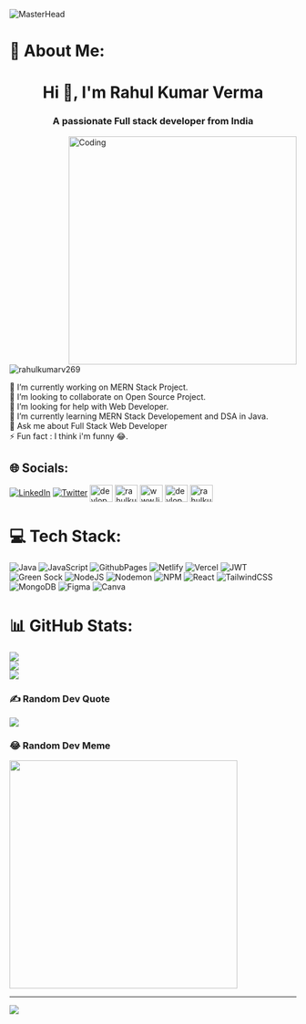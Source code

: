 ![MasterHead](https://propulsive.in/assets/img/service-icon/web.gif
)

# 💫 About Me:
<h1 align="center">Hi 👋, I'm Rahul Kumar Verma</h1>
<h3 align="center">A passionate Full stack developer from India</h3>
<img align="right" alt="Coding" width="400" src="https://mir-s3-cdn-cf.behance.net/project_modules/max_1200/3c00f6105775659.5f84899401909.gif">
<p align="left"> <img src="https://komarev.com/ghpvc/?username=rahulkumarv269&label=Profile%20views&color=0e75b6&style=flat" alt="rahulkumarv269" /> </p>

🔭 I’m currently working on MERN Stack Project.<br>👯 I’m looking to collaborate on Open Source Project.<br>🤝 I’m looking for help with Web Developer.<br>🌱 I’m currently learning MERN Stack Developement and DSA in Java.<br>💬 Ask me about Full  Stack Web Developer<br>⚡ Fun fact : I think i'm funny 😂.


## 🌐 Socials:
[![LinkedIn](https://img.shields.io/badge/LinkedIn-%230077B5.svg?logo=linkedin&logoColor=white)](https://linkedin.com/in/devrahhuljourney) [![Twitter](https://img.shields.io/badge/Twitter-%231DA1F2.svg?logo=Twitter&logoColor=white)](https://twitter.com/devrahuljourney) 
<a href="https://codepen.io/devrahuljourney" target="blank"><img align="center" src="https://raw.githubusercontent.com/rahuldkjain/github-profile-readme-generator/master/src/images/icons/Social/codepen.svg" alt="devloper_rahul" height="30" width="40" /></a>
<a href="https://twitter.com/devrahuljourney" target="blank"><img align="center" src="https://raw.githubusercontent.com/rahuldkjain/github-profile-readme-generator/master/src/images/icons/Social/twitter.svg" alt="rahulkumartwt" height="30" width="40" /></a>
<a href="https://linkedin.com/in/www.linkedin.com/in/rahul/devrahuljourney" target="blank"><img align="center" src="https://raw.githubusercontent.com/rahuldkjain/github-profile-readme-generator/master/src/images/icons/Social/linked-in-alt.svg" alt="www.linkedin.com/in/rahul/devrahuljourney" height="30" width="40" /></a>
<a href="https://www.leetcode.com/devrahuljourney" target="blank"><img align="center" src="https://raw.githubusercontent.com/rahuldkjain/github-profile-readme-generator/master/src/images/icons/Social/leet-code.svg" alt="devloper_rahul" height="30" width="40" /></a>
<a href="https://auth.geeksforgeeks.org/user/devrahuljourney" target="blank"><img align="center" src="https://raw.githubusercontent.com/rahuldkjain/github-profile-readme-generator/master/src/images/icons/Social/geeks-for-geeks.svg" alt="rahulkumzw7u" height="30" width="40" /></a>


# 💻 Tech Stack:
![Java](https://img.shields.io/badge/java-%23ED8B00.svg?style=plastic&logo=openjdk&logoColor=white) ![JavaScript](https://img.shields.io/badge/javascript-%23323330.svg?style=plastic&logo=javascript&logoColor=%23F7DF1E) ![GithubPages](https://img.shields.io/badge/github%20pages-121013?style=plastic&logo=github&logoColor=white) ![Netlify](https://img.shields.io/badge/netlify-%23000000.svg?style=plastic&logo=netlify&logoColor=#00C7B7) ![Vercel](https://img.shields.io/badge/vercel-%23000000.svg?style=plastic&logo=vercel&logoColor=white) ![JWT](https://img.shields.io/badge/JWT-black?style=plastic&logo=JSON%20web%20tokens) ![Green Sock](https://img.shields.io/badge/green%20sock-88CE02?style=plastic&logo=greensock&logoColor=white) ![NodeJS](https://img.shields.io/badge/node.js-6DA55F?style=plastic&logo=node.js&logoColor=white) ![Nodemon](https://img.shields.io/badge/NODEMON-%23323330.svg?style=plastic&logo=nodemon&logoColor=%BBDEAD) ![NPM](https://img.shields.io/badge/NPM-%23CB3837.svg?style=plastic&logo=npm&logoColor=white) ![React](https://img.shields.io/badge/react-%2320232a.svg?style=plastic&logo=react&logoColor=%2361DAFB) ![TailwindCSS](https://img.shields.io/badge/tailwindcss-%2338B2AC.svg?style=plastic&logo=tailwind-css&logoColor=white) ![MongoDB](https://img.shields.io/badge/MongoDB-%234ea94b.svg?style=plastic&logo=mongodb&logoColor=white) ![Figma](https://img.shields.io/badge/figma-%23F24E1E.svg?style=plastic&logo=figma&logoColor=white) ![Canva](https://img.shields.io/badge/Canva-%2300C4CC.svg?style=plastic&logo=Canva&logoColor=white)
# 📊 GitHub Stats:
![](https://github-readme-stats.vercel.app/api?username=devrahuljourney&theme=dark&hide_border=false&include_all_commits=false&count_private=true)<br/>
![](https://github-readme-streak-stats.herokuapp.com/?user=devrahuljourney&theme=dark&hide_border=false)<br/>
![](https://github-readme-stats.vercel.app/api/top-langs/?username=devrahuljourney&theme=dark&hide_border=false&include_all_commits=false&count_private=true&layout=compact)

### ✍️ Random Dev Quote
![](https://quotes-github-readme.vercel.app/api?type=horizontal&theme=dark)

### 😂 Random Dev Meme
<img src='https://randommeme-five.vercel.app/' style="height: 400px;"/>

---
[![](https://visitcount.itsvg.in/api?id=devrahuljourney&icon=5&color=0)](https://visitcount.itsvg.in)

<!-- Proudly created with GPRM ( https://gprm.itsvg.in ) -->
